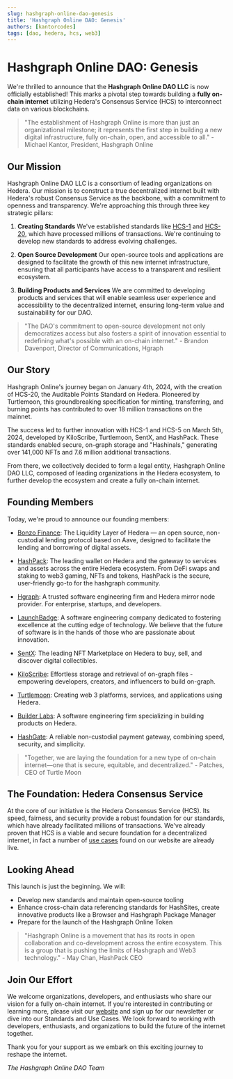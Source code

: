 ```yaml
---
slug: hashgraph-online-dao-genesis
title: 'Hashgraph Online DAO: Genesis'
authors: [kantorcodes]
tags: [dao, hedera, hcs, web3]
---
```


# Hashgraph Online DAO: Genesis

We're thrilled to announce that the **Hashgraph Online DAO LLC** is now officially established! This marks a pivotal step towards building a **fully on-chain internet** utilizing Hedera's Consensus Service (HCS) to interconnect data on various blockchains.

> "The establishment of Hashgraph Online is more than just an organizational milestone; it represents the first step in building a new digital infrastructure, fully on-chain, open, and accessible to all." - Michael Kantor, President, Hashgraph Online

<!-- truncate -->

## Our Mission

Hashgraph Online DAO LLC is a consortium of leading organizations on Hedera. Our mission is to construct a true decentralized internet built with Hedera's robust Consensus Service as the backbone, with a commitment to openness and transparency. We're approaching this through three key strategic pillars:

1. **Creating Standards**
   We've established standards like [HCS-1](https://hashgraphonline.com/docs/standards/hcs-1) and [HCS-20](https://hashgraphonline.com/docs/standards/hcs-20), which have processed millions of transactions. We're continuing to develop new standards to address evolving challenges.

2. **Open Source Development**
   Our open-source tools and applications are designed to facilitate the growth of this new internet infrastructure, ensuring that all participants have access to a transparent and resilient ecosystem.

3. **Building Products and Services**
   We are committed to developing products and services that will enable seamless user experience and accessibility to the decentralized internet, ensuring long-term value and sustainability for our DAO.

> "The DAO's commitment to open-source development not only democratizes access but also fosters a spirit of innovation essential to redefining what's possible with an on-chain internet." - Brandon Davenport, Director of Communications, Hgraph

## Our Story

Hashgraph Online's journey began on January 4th, 2024, with the creation of HCS-20, the Auditable Points Standard on Hedera. Pioneered by Turtlemoon, this groundbreaking specification for minting, transferring, and burning points has contributed to over 18 million transactions on the mainnet.

The success led to further innovation with HCS-1 and HCS-5 on March 5th, 2024, developed by KiloScribe, Turtlemoon, SentX, and HashPack. These standards enabled secure, on-graph storage and "Hashinals," generating over 141,000 NFTs and 7.6 million additional transactions.

From there, we collectively decided to form a legal entity, Hashgraph Online DAO LLC, composed of leading organizations in the Hedera ecosystem, to further develop the ecosystem and create a fully on-chain internet.

## Founding Members

Today, we're proud to announce our founding members:

- [Bonzo Finance](https://bonzo.finance): The Liquidity Layer of Hedera — an open source, non-custodial lending protocol based on Aave, designed to facilitate the lending and borrowing of digital assets.

- [HashPack](https://hashpack.app): The leading wallet on Hedera and the gateway to services and assets across the entire Hedera ecosystem. From DeFi swaps and staking to web3 gaming, NFTs and tokens, HashPack is the secure, user-friendly go-to for the hashgraph community.

- [Hgraph](https://hgraph.com): A trusted software engineering firm and Hedera mirror node provider. For enterprise, startups, and developers.

- [LaunchBadge](https://launchbadge.com): A software engineering company dedicated to fostering excellence at the cutting edge of technology. We believe that the future of software is in the hands of those who are passionate about innovation.

- [SentX](https://sentx.io): The leading NFT Marketplace on Hedera to buy, sell, and discover digital collectibles.

- [KiloScribe](https://kiloscribe.com): Effortless storage and retrieval of on-graph files - empowering developers, creators, and influencers to build on-graph.

- [Turtlemoon](https://turtlemoon.io): Creating web 3 platforms, services, and applications using Hedera.

- [Builder Labs](https://builderlabs.com): A software engineering firm specializing in building products on Hedera.
- [HashGate](https://hashgate.com): A reliable non-custodial payment gateway, combining speed, security, and simplicity.

> "Together, we are laying the foundation for a new type of on-chain internet—one that is secure, equitable, and decentralized." - Patches, CEO of Turtle Moon

## The Foundation: Hedera Consensus Service

At the core of our initiative is the Hedera Consensus Service (HCS). Its speed, fairness, and security provide a robust foundation for our standards, which have already facilitated millions of transactions. We've already proven that HCS is a viable and secure foundation for a decentralized internet, in fact a number of [use cases](/use-cases) found on our website are already live.

## Looking Ahead

This launch is just the beginning. We will:

- Develop new standards and maintain open-source tooling
- Enhance cross-chain data referencing standards for HashSites, create innovative products like a Browser and Hashgraph Package Manager
- Prepare for the launch of the Hashgraph Online Token

> "Hashgraph Online is a movement that has its roots in open collaboration and co-development across the entire ecosystem. This is a group that is pushing the limits of Hashgraph and Web3 technology." - May Chan, HashPack CEO

## Join Our Effort

We welcome organizations, developers, and enthusiasts who share our vision for a fully on-chain internet. If you're interested in contributing or learning more, please visit our [website](/) and sign up for our newsletter or dive into our Standards and Use Cases. We look forward to working with developers, enthusiasts, and organizations to build the future of the internet together.

Thank you for your support as we embark on this exciting journey to reshape the internet.

_The Hashgraph Online DAO Team_
